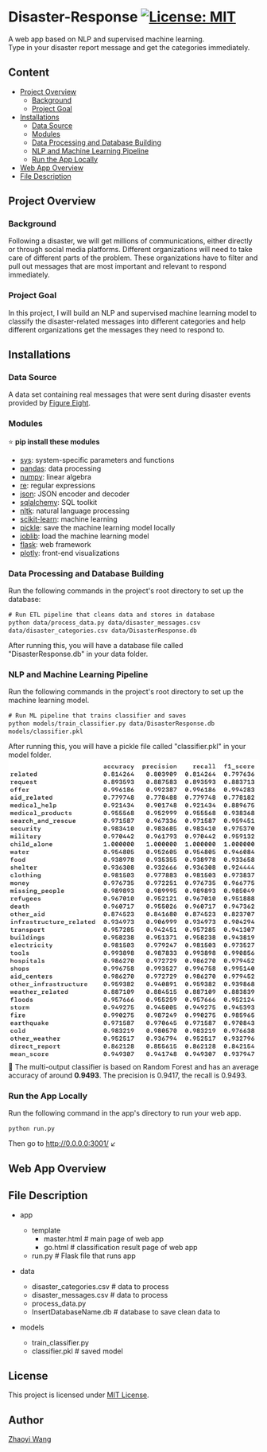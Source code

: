 # Disaster-Response [![License: MIT](https://img.shields.io/badge/License-MIT-yellow.svg)](https://opensource.org/licenses/MIT)
A web app based on NLP and supervised machine learning.   
Type in your disaster report message and get the categories immediately.

## Content

- [Project Overview](#project-overview)
  * [Background](#background)
  * [Project Goal](#project-goal)
- [Installations](#installations)
  * [Data Source](#data-source)
  * [Modules](#modules)
  * [Data Processing and Database Building](#data-processing-and-database-building)
  * [NLP and Machine Learning Pipeline](#nlp-and-machine-learning-pipeline)
  * [Run the App Locally](#run-the-app-locally)
- [Web App Overview](#web-app-overview)
- [File Description](#file-description)

## Project Overview
### Background
Following a disaster, we will get millions of communications, either directly or through social media platforms. Different organizations will need to take care of different parts of the problem. These organizations have to filter and pull out messages that are most important and relevant to respond immediately.
### Project Goal
In this project, I will build an NLP and supervised machine learning model to classify the disaster-related messages into different categories and help different organizations get the messages they need to respond to.
## Installations
### Data Source
A data set containing real messages that were sent during disaster events provided by [Figure Eight](https://appen.com/).
### Modules
:star:   **pip install these modules**
- [sys](https://docs.python.org/3/library/sys.html): system-specific parameters and functions
- [pandas](https://pandas.pydata.org/): data processing
- [numpy](https://numpy.org/): linear algebra
- [re](https://docs.python.org/3/library/re.html): regular expressions   
- [json](https://docs.python.org/3/library/json.html): JSON encoder and decoder   
- [sqlalchemy](https://www.sqlalchemy.org/): SQL toolkit   
- [nltk](https://www.nltk.org/): natural language processing   
- [scikit-learn](https://scikit-learn.org/stable/index.html): machine learning
- [pickle](https://docs.python.org/3/library/pickle.html): save the machine learning model locally
- [joblib](https://joblib.readthedocs.io/en/latest/): load the machine learning model   
- [flask](https://flask.palletsprojects.com/en/1.1.x/): web framework
- [plotly](https://plotly.com/): front-end visualizations

### Data Processing and Database Building
Run the following commands in the project's root directory to set up the database:    
```  
# Run ETL pipeline that cleans data and stores in database
python data/process_data.py data/disaster_messages.csv data/disaster_categories.csv data/DisasterResponse.db   
```   
After running this, you will have a database file called "DisasterResponse.db" in your data folder.
### NLP and Machine Learning Pipeline
Run the following commands in the project's root directory to set up the machine learning model.
```
# Run ML pipeline that trains classifier and saves
python models/train_classifier.py data/DisasterResponse.db models/classifier.pkl
```   
After running this, you will have a pickle file called "classifier.pkl" in your model folder.
![](https://github.com/ZhaoyiW/Web-App-Disaster-Messages-Classifier/blob/main/Screenshots/model/model_metrics.png)   
:deciduous_tree:    The multi-output classifier is based on Random Forest and has an average accuracy of around **0.9493**. The precision is 0.9417, the recall is 0.9493.


### Run the App Locally
Run the following command in the app's directory to run your web app.   
```
python run.py
```   
Then go to http://0.0.0.0:3001/ :arrow_lower_left:

## Web App Overview

## File Description
- app
  - template
    - master.html  # main page of web app
    - go.html  # classification result page of web app
  - run.py  # Flask file that runs app

- data
  - disaster_categories.csv  # data to process 
  - disaster_messages.csv  # data to process
  - process_data.py
  - InsertDatabaseName.db   # database to save clean data to

- models
  - train_classifier.py
  - classifier.pkl  # saved model 
  
## License
This project is licensed under [MIT License](https://github.com/git/git-scm.com/blob/master/MIT-LICENSE.txt).

## Author
[Zhaoyi Wang](https://github.com/ZhaoyiW)
